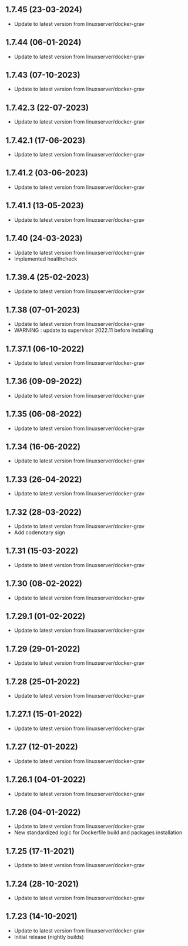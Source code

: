 
## 1.7.45 (23-03-2024)
- Update to latest version from linuxserver/docker-grav

## 1.7.44 (06-01-2024)

- Update to latest version from linuxserver/docker-grav

## 1.7.43 (07-10-2023)

- Update to latest version from linuxserver/docker-grav

## 1.7.42.3 (22-07-2023)

- Update to latest version from linuxserver/docker-grav

## 1.7.42.1 (17-06-2023)

- Update to latest version from linuxserver/docker-grav

## 1.7.41.2 (03-06-2023)

- Update to latest version from linuxserver/docker-grav

## 1.7.41.1 (13-05-2023)

- Update to latest version from linuxserver/docker-grav

## 1.7.40 (24-03-2023)

- Update to latest version from linuxserver/docker-grav
- Implemented healthcheck

## 1.7.39.4 (25-02-2023)

- Update to latest version from linuxserver/docker-grav

## 1.7.38 (07-01-2023)

- Update to latest version from linuxserver/docker-grav
- WARNING : update to supervisor 2022.11 before installing

## 1.7.37.1 (06-10-2022)

- Update to latest version from linuxserver/docker-grav

## 1.7.36 (09-09-2022)

- Update to latest version from linuxserver/docker-grav

## 1.7.35 (06-08-2022)

- Update to latest version from linuxserver/docker-grav

## 1.7.34 (16-06-2022)

- Update to latest version from linuxserver/docker-grav

## 1.7.33 (26-04-2022)

- Update to latest version from linuxserver/docker-grav

## 1.7.32 (28-03-2022)

- Update to latest version from linuxserver/docker-grav
- Add codenotary sign

## 1.7.31 (15-03-2022)

- Update to latest version from linuxserver/docker-grav

## 1.7.30 (08-02-2022)

- Update to latest version from linuxserver/docker-grav

## 1.7.29.1 (01-02-2022)

- Update to latest version from linuxserver/docker-grav

## 1.7.29 (29-01-2022)

- Update to latest version from linuxserver/docker-grav

## 1.7.28 (25-01-2022)

- Update to latest version from linuxserver/docker-grav
## 1.7.27.1 (15-01-2022)

- Update to latest version from linuxserver/docker-grav

## 1.7.27 (12-01-2022)

- Update to latest version from linuxserver/docker-grav

## 1.7.26.1 (04-01-2022)

- Update to latest version from linuxserver/docker-grav

## 1.7.26 (04-01-2022)

- Update to latest version from linuxserver/docker-grav
- New standardized logic for Dockerfile build and packages installation

## 1.7.25 (17-11-2021)

- Update to latest version from linuxserver/docker-grav

## 1.7.24 (28-10-2021)

- Update to latest version from linuxserver/docker-grav

## 1.7.23 (14-10-2021)

- Update to latest version from linuxserver/docker-grav
- Initial release (nightly builds)
